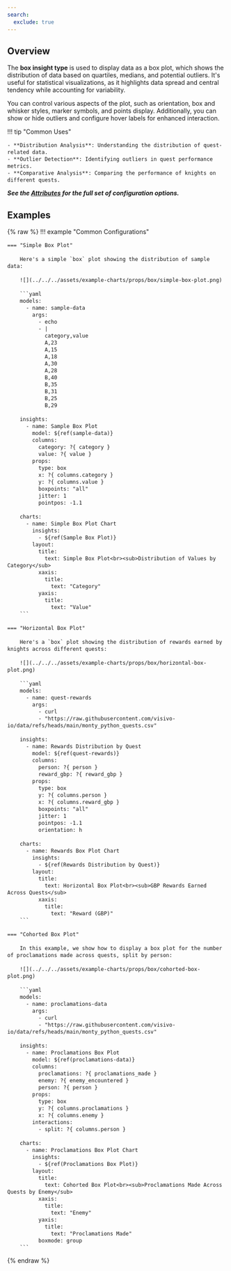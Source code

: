 ```yaml
---
search:
  exclude: true
---
```


<!--start-->

## Overview

The **box insight type** is used to display data as a box plot, which shows the distribution of data based on quartiles, medians, and potential outliers. It's useful for statistical visualizations, as it highlights data spread and central tendency while accounting for variability.

You can control various aspects of the plot, such as orientation, box and whisker styles, marker symbols, and points display. Additionally, you can show or hide outliers and configure hover labels for enhanced interaction.

!!! tip "Common Uses"

    - **Distribution Analysis**: Understanding the distribution of quest-related data.
    - **Outlier Detection**: Identifying outliers in quest performance metrics.
    - **Comparative Analysis**: Comparing the performance of knights on different quests.

_**See the [Attributes](../../configuration/Insight/Props/Box/#attributes) for the full set of configuration options.**_

## Examples

{% raw %}
!!! example "Common Configurations"

    === "Simple Box Plot"

        Here's a simple `box` plot showing the distribution of sample data:

        ![](../../../assets/example-charts/props/box/simple-box-plot.png)

        ```yaml
        models:
          - name: sample-data
            args:
              - echo
              - |
                category,value
                A,23
                A,15
                A,18
                A,30
                A,28
                B,40
                B,35
                B,31
                B,25
                B,29

        insights:
          - name: Sample Box Plot
            model: ${ref(sample-data)}
            columns:
              category: ?{ category }
              value: ?{ value }
            props:
              type: box
              x: ?{ columns.category }
              y: ?{ columns.value }
              boxpoints: "all"
              jitter: 1
              pointpos: -1.1

        charts:
          - name: Simple Box Plot Chart
            insights:
              - ${ref(Sample Box Plot)}
            layout:
              title:
                text: Simple Box Plot<br><sub>Distribution of Values by Category</sub>
              xaxis:
                title:
                  text: "Category"
              yaxis:
                title:
                  text: "Value"
        ```

    === "Horizontal Box Plot"

        Here's a `box` plot showing the distribution of rewards earned by knights across different quests:

        ![](../../../assets/example-charts/props/box/horizontal-box-plot.png)

        ```yaml
        models:
          - name: quest-rewards
            args:
              - curl
              - "https://raw.githubusercontent.com/visivo-io/data/refs/heads/main/monty_python_quests.csv"

        insights:
          - name: Rewards Distribution by Quest
            model: ${ref(quest-rewards)}
            columns:
              person: ?{ person }
              reward_gbp: ?{ reward_gbp }
            props:
              type: box
              y: ?{ columns.person }
              x: ?{ columns.reward_gbp }
              boxpoints: "all"
              jitter: 1
              pointpos: -1.1
              orientation: h

        charts:
          - name: Rewards Box Plot Chart
            insights:
              - ${ref(Rewards Distribution by Quest)}
            layout:
              title:
                text: Horizontal Box Plot<br><sub>GBP Rewards Earned Across Quests</sub>
              xaxis:
                title:
                  text: "Reward (GBP)"
        ```

    === "Cohorted Box Plot"

        In this example, we show how to display a box plot for the number of proclamations made across quests, split by person:

        ![](../../../assets/example-charts/props/box/cohorted-box-plot.png)

        ```yaml
        models:
          - name: proclamations-data
            args:
              - curl
              - "https://raw.githubusercontent.com/visivo-io/data/refs/heads/main/monty_python_quests.csv"

        insights:
          - name: Proclamations Box Plot
            model: ${ref(proclamations-data)}
            columns:
              proclamations: ?{ proclamations_made }
              enemy: ?{ enemy_encountered }
              person: ?{ person }
            props:
              type: box
              y: ?{ columns.proclamations }
              x: ?{ columns.enemy }
            interactions:
              - split: ?{ columns.person }

        charts:
          - name: Proclamations Box Plot Chart
            insights:
              - ${ref(Proclamations Box Plot)}
            layout:
              title:
                text: Cohorted Box Plot<br><sub>Proclamations Made Across Quests by Enemy</sub>
              xaxis:
                title:
                  text: "Enemy"
              yaxis:
                title:
                  text: "Proclamations Made"
              boxmode: group
        ```

{% endraw %}

<!--end-->
